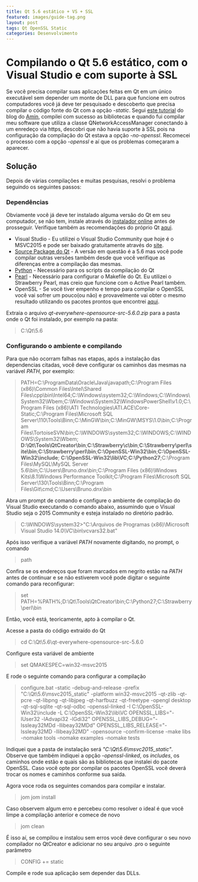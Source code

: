 ```yaml
---
title: Qt 5.6 estático + VS + SSL
featured: images/guide-tag.png
layout: post
tags: Qt OpenSSL Static
categories: Desenvolvimento
---
```


# Compilando o Qt 5.6 estático, com o Visual Studio e com suporte à SSL

Se você precisa compilar suas aplicações feitas em Qt em um único executável sem depender um monte de DLL para que funcione em outros computadores você já deve ter pesquisado e descoberto que precisa compilar o código fonte do Qt com a opção *-static*.
Segui [este tutorial][tutorial] do blog do [Amin], compilei com sucesso as bibliotecas e quando fui compilar meu software que utiliza a classe QNetworkAccessManager conectando à um enredeço via https, descobri que não havia suporte à SSL pois na configuração da compilação do Qt estava a opção *-no-openssl*. Recomecei o processo com a opção *-openssl* e aí que os problemas começaram a aparecer.

## Solução

Depois de várias compilações e muitas pesquisas, resolvi o problema seguindo os seguintes passos:

### Dependências

Obviamente você já deve ter instalado alguma versão do Qt em seu computador, se não tem, instale através do [instalador online][qt-online] antes de prosseguir. Verifique também as recomendações do próprio Qt [aqui][qt-msvc-build].

- Visual Studio - Eu utilizei o Visual Studio Community que hoje é o MSVC2015 e pode ser baixado gratuitamente através do [site][vs-commu].
- [Source Package do Qt] - A versão em questão é a 5.6 mas você pode compilar outras versões também desde que você verifique as diferenças entre a compilação das mesmas.
- [Python] - Necessário para os scripts da compilação do Qt
- [Pearl] - Necessário para configurar o Makefile do Qt. Eu utilizei o Strawberry Pearl, mas creio que funcione com o Active Pearl também.
- OpenSSL - Se você tiver empenho e tempo para compilar o OpenSSL você vai sofrer um pouco(ou não) e provavelmente vai obter o mesmo resultado utilizando os pacotes prontos que encontrei [aqui][openssl-slproweb].

Extraia o arquivo *qt-everywhere-opensource-src-5.6.0.zip* para a pasta onde o Qt foi instalado, por exemplo na pasta:

> C:\Qt\5.6

### Configurando o ambiente e compilando

Para que não ocorram falhas nas etapas, após a instalação das dependencias citadas, você deve configurar os caminhos das mesmas na variável *PATH*, por exemplo:

> PATH=C:\ProgramData\Oracle\Java\javapath;C:\Program Files (x86)\Common Files\Intel\Shared Files\cpp\bin\Intel64;C:\Windows\system32;C:\Windows;C:\Windows\System32\Wbem;C:\Windows\System32\WindowsPowerShell\v1.0\;C:\Program Files (x86)\ATI Technologies\ATI.ACE\Core-Static;C:\Program Files\Microsoft SQL Server\110\Tools\Binn\;C:\MinGW\bin;C:\MinGW\MSYS\1.0\bin;C:\Program Files\TortoiseSVN\bin;C:\WINDOWS\system32;C:\WINDOWS;C:\WINDOWS\System32\Wbem; **D:\Qt\Tools\QtCreator\bin**;**C:\Strawberry\c\bin**;**C:\Strawberry\perl\site\bin**;**C:\Strawberry\perl\bin**;**C:\OpenSSL-Win32\bin**;**C:\OpenSSL-Win32\include**; **C:\OpenSSL-Win32\lib\VC**;**C:\Python27**;C:\Program Files\MySQL\MySQL Server 5.6\bin;C:\Users\Bruno\.dnx\bin;C:\Program Files (x86)\Windows Kits\8.1\Windows Performance Toolkit\;C:\Program Files\Microsoft SQL Server\130\Tools\Binn\;C:\Program Files\Git\cmd;C:\Users\Bruno\.dnx\bin

Abra um prompt de comando e configure o ambiente de compilação do Visual Studio executando o comando abaixo, assumindo que o Visual Studio seja o 2015 Community e esteja instalado no diretório padrão.

> C:\WINDOWS\system32>"C:\Arquivos de Programas (x86)\Microsoft Visual Studio 14.0\VC\bin\vcvars32.bat"

Após isso verifique a variável *PATH* novamente digitando, no prompt, o comando

> path

Confira se os endereços que foram marcados em negrito estão na *PATH* antes de continuar e se não estiverem você pode digitar o seguinte comando para reconfigurar:

> set PATH=%PATH%;D:\Qt\Tools\QtCreator\bin;C:\Python27;C:\Strawberry\perl\bin

Então, você está, teoricamente, apto à compilar o Qt.

Acesse a pasta do código extraído do Qt

> cd C:\Qt\5.6\qt-everywhere-opensource-src-5.6.0

Configure esta variável de ambiente

> set QMAKESPEC=win32-msvc2015

E rode o seguinte comando para configurar a compilação

> configure.bat -static -debug-and-release -prefix "C:\Qt\5.6\msvc2015_static" -platform win32-msvc2015 -qt-zlib -qt-pcre -qt-libpng -qt-libjpeg -qt-harfbuzz -qt-freetype -opengl desktop -qt-sql-sqlite -qt-sql-odbc -openssl-linked -I C:\OpenSSL-Win32\include -L C:\OpenSSL-Win32\lib\VC OPENSSL_LIBS="-lUser32 -lAdvapi32 -lGdi32" OPENSSL_LIBS_DEBUG="-lssleay32MDd -llibeay32MDd" OPENSSL_LIBS_RELEASE="-lssleay32MD -llibeay32MD" -opensource -confirm-license -make libs -nomake tools -nomake examples -nomake tests

Indiquei que a pasta de instalação será *"C:\Qt\5.6\msvc2015_static"*. Observe que também indiquei a opção *-openssl-linked*, os *includes*, os caminhos onde estão e quais são as bibliotecas que instalei do pacote OpenSSL. Caso você opte por compilar os pacotes OpenSSL você deverá trocar os nomes e caminhos conforme sua saída.

Agora voce roda os seguintes comandos para compilar e instalar.

> jom
> jom install

Caso observem algum erro e percebeu como resolver o ideal é que você limpe a compilação anterior e comece de novo

> jom clean

É isso aí, se compilou e instalou sem erros você deve configurar o seu novo compilador no QtCreator e adicionar no seu arquivo .pro o seguinte parâmetro

> CONFIG += static

Compile e rode sua aplicação sem depender das DLLs.

   [tutorial]: <https://amin-ahmadi.com/2015/07/03/how-to-build-qt-5-5-static-libraries-using-any-microsoft-visual-c-compiler/>
   [amin]: <https://amin-ahmadi.com/>
   [python]: <https://www.python.org/downloads/release/python-2710/>
   [pearl]: <http://strawberryperl.com/>
   [qt-msvc-build]: <https://wiki.qt.io/Building_Qt_Desktop_for_Windows_with_MSVC>
   [openssl-slproweb]: <http://slproweb.com/download/Win32OpenSSL-1_0_2g.exe>
   [vs-commu]: <https://go.microsoft.com/fwlink/?LinkId=691978&clcid=0x416>
   [qt-online]: <http://download.qt.io/official_releases/online_installers/qt-unified-windows-x86-online.exe>
   [Source Package do Qt]: <http://download.qt.io/official_releases/qt/5.6/5.6.0/single/qt-everywhere-opensource-src-5.6.0.zip>

